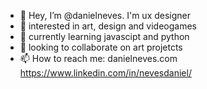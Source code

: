 - 👋 Hey, I’m @danielneves. I'm ux designer
- 👀 interested in art, design and videogames
- 🌱 currently learning javascipt and python
- 💞️ looking to collaborate on art projetcts
- 📫 How to reach me: danielneves.com
https://www.linkedin.com/in/nevesdaniel/
